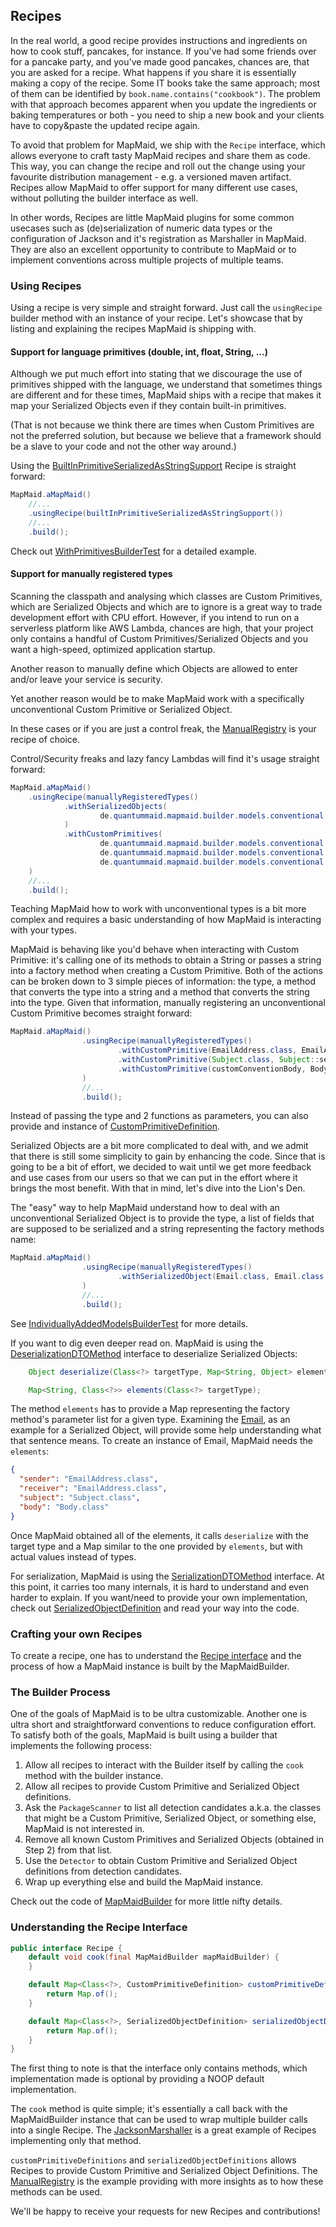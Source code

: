 ## Recipes
In the real world, a good recipe provides instructions and ingredients on how to cook stuff, pancakes, for instance.
If you've had some friends over for a pancake party, and you've made good pancakes, chances are, that you are asked
for a recipe. What happens if you share it is essentially making a copy of the recipe. Some IT books take the same approach; most of them can be identified by `book.name.contains("cookbook")`. The problem with that approach
becomes apparent when you update the ingredients or baking temperatures or both - you need to ship a new book and your
clients have to copy&paste the updated recipe again.
 
To avoid that problem for MapMaid, we ship with the `Recipe` interface, which allows everyone to craft tasty
MapMaid recipes and share them as code. This way, you can change the recipe and roll out the change using your favourite
distribution management - e.g. a versioned maven artifact. 
Recipes allow MapMaid to offer support for many different use cases, without polluting the builder interface as well.

In other words, Recipes are little MapMaid plugins for some common usecases such as (de)serialization of 
numeric data types or the configuration of Jackson and it's registration as Marshaller in MapMaid. They are also an excellent 
opportunity to contribute to MapMaid or to implement conventions across multiple projects of multiple teams.

### Using Recipes
Using a recipe is very simple and straight forward. Just call the `usingRecipe` builder method with an instance of your recipe. Let's
showcase that by listing and explaining the recipes MapMaid is shipping with.

#### Support for language primitives (double, int, float, String, ...)
Although we put much effort into stating that we discourage the use of primitives shipped with the language, we 
understand that sometimes things are different and for these times, MapMaid ships with a recipe that makes it map
your Serialized Objects even if they contain built-in primitives.

(That is not because we think there are times when Custom Primitives are not the preferred solution, but because we 
believe that a framework should be a slave to your code and not the other way around.) 

Using the [BuiltInPrimitiveSerializedAsStringSupport](../core/src/main/java/de/quantummaid/mapmaid/builder/recipes/primitives/BuiltInPrimitiveSerializedAsStringSupport.java) 
Recipe is straight forward:
```java
MapMaid.aMapMaid()
    //...
    .usingRecipe(builtInPrimitiveSerializedAsStringSupport())
    //...
    .build();
```

Check out [WithPrimitivesBuilderTest](../core/src/test/java/de/quantummaid/mapmaid/builder/lowlevel/withPrimitives/WithPrimitivesBuilderTest.java)
for a detailed example. 

#### Support for manually registered types
Scanning the classpath and analysing which classes are 
Custom Primitives, which are Serialized Objects and which are to ignore is a great way to trade development effort with
CPU effort. However, if you intend to run on a serverless platform like AWS Lambda, chances are high, that your project 
only contains a handful of Custom Primitives/Serialized Objects and you want a high-speed, optimized application startup.

Another reason to manually define which Objects are allowed to enter and/or leave your service is security. 

Yet another reason would be to make MapMaid work with a specifically unconventional Custom Primitive or 
Serialized Object.

In these cases or if you are just a control freak, the 
[ManualRegistry](../core/src/main/java/de/quantummaid/mapmaid/builder/recipes/manualregistry/ManualRegistry.java) 
is your recipe of choice.

Control/Security freaks and lazy fancy Lambdas will find it's usage straight forward:
```java
MapMaid.aMapMaid()
    .usingRecipe(manuallyRegisteredTypes()
            .withSerializedObjects(
                    de.quantummaid.mapmaid.builder.models.conventional.Email.class
            )
            .withCustomPrimitives(
                    de.quantummaid.mapmaid.builder.models.conventional.EmailAddress.class,
                    de.quantummaid.mapmaid.builder.models.conventional.Subject.class,
                    de.quantummaid.mapmaid.builder.models.conventional.Body.class)
    )
    //...
    .build();
```

Teaching MapMaid how to work with unconventional types is a bit more complex and requires a basic understanding
of how MapMaid is interacting with your types.

MapMaid is behaving like you'd behave when interacting with Custom Primitive: it's calling one of its methods to obtain
a String or passes a string into a factory method when creating a Custom Primitive. Both of the actions can be broken 
down to 3 simple pieces of information: the type, a method that converts the type into a string and a method that 
converts the string into the type. Given that information, manually registering an unconventional Custom Primitive becomes
straight forward:

```java
MapMaid.aMapMaid()
                .usingRecipe(manuallyRegisteredTypes()
                        .withCustomPrimitive(EmailAddress.class, EmailAddress::serialize, EmailAddress::deserialize)
                        .withCustomPrimitive(Subject.class, Subject::serialize, Subject::deserialize)
                        .withCustomPrimitive(customConventionBody, Body::serialize, Body::deserialize)
                )
                //...
                .build();
```

Instead of passing the type and 2 functions as parameters, you can also provide and instance of
[CustomPrimitiveDefinition](../core/src/main/java/de/quantummaid/mapmaid/builder/definitions/CustomPrimitiveDefinition.java).

Serialized Objects are a bit more complicated to deal with, and we admit that there is still some simplicity to gain by 
enhancing the code. Since that is going to be a bit of effort, we decided to wait until we get more feedback and 
use cases from our users so that we can put in the effort where it brings the most benefit. With that in mind,
let's dive into the Lion's Den.

The "easy" way to help MapMaid understand how to deal with an unconventional Serialized Object is to provide the type,
a list of fields that are supposed to be serialized and a string representing the factory methods name:
```java
MapMaid.aMapMaid()
                .usingRecipe(manuallyRegisteredTypes()
                        .withSerializedObject(Email.class, Email.class.getFields(), "restore")
                )
                //...
                .build();
```

See [IndividuallyAddedModelsBuilderTest](../core/src/test/java/de/quantummaid/mapmaid/builder/IndividuallyAddedModelsBuilderTest.java) 
for more details.

If you want to dig even deeper read on. MapMaid is using the 
[DeserializationDTOMethod](../core/src/main/java/de/quantummaid/mapmaid/deserialization/methods/DeserializationDTOMethod.java)
interface to deserialize Serialized Objects:

```java
    Object deserialize(Class<?> targetType, Map<String, Object> elements) throws Exception;

    Map<String, Class<?>> elements(Class<?> targetType);
```

The method `elements` has to provide a Map representing the factory method's parameter list for a given type.
Examining the [Email](../core/src/test/java/de/quantummaid/mapmaid/builder/models/conventional/Email.java),
as an example for a Serialized Object, will provide some help understanding what that sentence means.
To create an instance of Email, MapMaid needs the `elements`:

```json
{
  "sender": "EmailAddress.class",
  "receiver": "EmailAddress.class",
  "subject": "Subject.class",
  "body": "Body.class"
}
```

Once MapMaid obtained all of the elements, it calls `deserialize` with the target type and a Map similar to 
the one provided by `elements`, but with actual values instead of types.

For serialization, MapMaid is using the 
[SerializationDTOMethod](../core/src/main/java/de/quantummaid/mapmaid/serialization/methods/SerializationDTOMethod.java)
interface. At this point, it carries too many internals, it is hard to understand and even harder to explain. If
you want/need to provide your own implementation, check out 
[SerializedObjectDefinition](../core/src/main/java/de/quantummaid/mapmaid/builder/definitions/SerializedObjectDefinition.java)
and read your way into the code.


### Crafting your own Recipes
To create a recipe, one has to understand the 
[Recipe interface](../core/src/main/java/de/quantummaid/mapmaid/builder/recipes/Recipe.java) and the process of how a 
MapMaid instance is built by the MapMaidBuilder.



### The Builder Process
One of the goals of MapMaid is to be ultra customizable. Another one is ultra short and straightforward conventions to reduce 
configuration effort. To satisfy both of the goals, MapMaid is built using a builder that implements the 
following process:

1. Allow all recipes to interact with the Builder itself by calling the `cook` method with the builder instance.
2. Allow all recipes to provide Custom Primitive and Serialized Object definitions.
3. Ask the `PackageScanner` to list all detection candidates a.k.a. the classes that might be a Custom Primitive, 
Serialized Object, or something else, MapMaid is not interested in.
4. Remove all known Custom Primitives and Serialized Objects (obtained in Step 2) from that list.
5. Use the `Detector` to obtain Custom Primitive and Serialized Object definitions from detection candidates.
6. Wrap up everything else and build the MapMaid instance.

Check out the code of [MapMaidBuilder](../core/src/main/java/de/quantummaid/mapmaid/builder/MapMaidBuilder.java) for more
little nifty details.
 
### Understanding the Recipe Interface 

```java
public interface Recipe {
    default void cook(final MapMaidBuilder mapMaidBuilder) {
    }

    default Map<Class<?>, CustomPrimitiveDefinition> customPrimitiveDefinitions() {
        return Map.of();
    }

    default Map<Class<?>, SerializedObjectDefinition> serializedObjectDefinitions() {
        return Map.of();
    }
}
```

The first thing to note is that the interface only contains methods, which implementation made is optional by
providing a NOOP default implementation.

The `cook` method is quite simple; it's essentially a call back with the MapMaidBuilder instance that can be used to wrap
multiple builder calls into a single Recipe. The
[JacksonMarshaller](../core/src/main/java/de/quantummaid/mapmaid/builder/recipes/marshallers/jackson/JacksonMarshaller.java)
is a great example of Recipes implementing only that method.

`customPrimitiveDefinitions` and `serializedObjectDefinitions` allows Recipes to provide Custom Primitive and 
Serialized Object Definitions. The 
[ManualRegistry](../core/src/main/java/de/quantummaid/mapmaid/builder/recipes/manualregistry/ManualRegistry.java)
is the example providing with more insights as to how these methods can be used.  

We'll be happy to receive your requests for new Recipes and contributions!